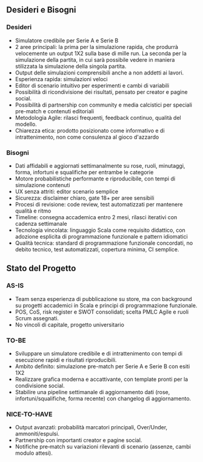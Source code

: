 ## Desideri e Bisogni
### Desideri
- Simulatore credibile per Serie A e Serie B
- 2 aree principali: la prima per la simulazione rapida, che produrrà velocemente un output 1X2 sulla base di mille run. La seconda per la simulazione della partita, in cui sarà possibile vedere in maniera stilizzata la simulazione della singola partita.
- Output delle simulazioni comprensibili anche a non addetti ai lavori.
- Esperienza rapida: simulazioni veloci
- Editor di scenario intuitivo per esperimenti e cambi di variabili
- Possibilità di ricondivisione dei risultati, pensato per creator e pagine social.
- Possibilità di partnership con community e media calcistici per speciali pre-match e contenuti editoriali
- Metodologia Agile: rilasci frequenti, feedback continuo, qualità del modello.
- Chiarezza etica: prodotto posizionato come informativo e di intrattenimento, non come consulenza al gioco d'azzardo

### Bisogni
- Dati affidabili e aggiornati settimanalmente su rose, ruoli, minutaggi, forma, infortuni e squalifiche per entrambe le categorie
- Motore probabilistiche performante e riproducibile, con tempi di simulazione contenuti
- UX senza attriti: editor scenario semplice
- Sicurezza: disclaimer chiaro, gate 18+ per aree sensibili
- Procesi di revisione: code review, test automatizzati per mantenere qualità e ritmo
- Timeline: consegna accademica entro 2 mesi, rilasci iterativi con cadenza settimanale
- Tecnologia vincolata: linguaggio Scala come requisito didattico, con adozione esplicita di programmazione funzionale e pattern idiomatici
- Qualità tecnica: standard di programmazione funzionale concordati, no debito tecnico, test automatizzati, copertura minima, CI semplice.

## Stato del Progetto
### AS-IS
- Team senza esperienza di pubblicazione su store, ma con background su progetti accademici in Scala e principi di programmazione funzionale.
- POS, CoS, risk register e SWOT consolidati; scelta PMLC Agile e ruoli Scrum assegnati.
- No vincoli di capitale, progetto universitario

### TO-BE
- Sviluppare un simulatore credibile e di intrattenimento con tempi di esecuzione rapidi e risultati riproducibili.
- Ambito definito: simulazione pre-match per Serie A e Serie B con esiti 1X2
- Realizzare grafica moderna e accattivante, con template pronti per la condivisione social.
- Stabilire una pipeline settimanale di aggiornamento dati (rose, infortuni/squalifiche, forma recente) con changelog di aggiornamento.

### NICE-TO-HAVE
- Output avanzati: probabilità marcatori principali, Over/Under, ammoniti/espulsi.
- Partnership con importanti creator e pagine social.
- Notifiche pre‑match su variazioni rilevanti di scenario (assenze, cambi modulo attesi).

